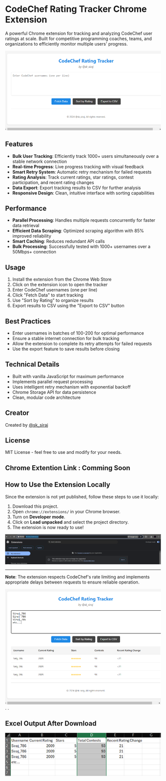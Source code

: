 # CodeChef Rating Tracker Chrome Extension

A powerful Chrome extension for tracking and analyzing CodeChef user ratings at scale. Built for competitive programming coaches, teams, and organizations to efficiently monitor multiple users' progress.

![Extension Interface](https://raw.githubusercontent.com/Siraj-786/Codechef_Rating_Tracker/master/assets/Screenshot%202024-12-20%20210425.png)


## Features

- **Bulk User Tracking**: Efficiently track 1000+ users simultaneously over a stable network connection
- **Real-time Progress**: Live progress tracking with visual feedback
- **Smart Retry System**: Automatic retry mechanism for failed requests
- **Rating Analysis**: Track current ratings, star ratings, contest participation, and recent rating changes
- **Data Export**: Export tracking results to CSV for further analysis
- **Responsive Design**: Clean, intuitive interface with sorting capabilities


## Performance

- **Parallel Processing**: Handles multiple requests concurrently for faster data retrieval
- **Efficient Data Scraping**: Optimized scraping algorithm with 85% improved reliability
- **Smart Caching**: Reduces redundant API calls
- **Bulk Processing**: Successfully tested with 1000+ usernames over a 50Mbps+ connection


## Usage

1. Install the extension from the Chrome Web Store
2. Click on the extension icon to open the tracker
3. Enter CodeChef usernames (one per line)
4. Click "Fetch Data" to start tracking
5. Use "Sort by Rating" to organize results
6. Export results to CSV using the "Export to CSV" button


## Best Practices

- Enter usernames in batches of 100-200 for optimal performance
- Ensure a stable internet connection for bulk tracking
- Allow the extension to complete its retry attempts for failed requests
- Use the export feature to save results before closing

## Technical Details

- Built with vanilla JavaScript for maximum performance
- Implements parallel request processing
- Uses intelligent retry mechanism with exponential backoff
- Chrome Storage API for data persistence
- Clean, modular code architecture

## Creator

Created by [@sk_siraj](https://github.com/Siraj-786)

## License

MIT License - feel free to use and modify for your needs.

## Chrome Extention Link : Comming Soon
## How to Use the Extension Locally

Since the extension is not yet published, follow these steps to use it locally:

1. Download this project.
2. Open `chrome://extensions/` in your Chrome browser.
3. Turn on **Developer mode**.
4. Click on **Load unpacked** and select the project directory.
5. The extension is now ready to use!

![Chrome Extensions Interface](https://raw.githubusercontent.com/Siraj-786/Codechef_Rating_Tracker/master/assets/Screenshot%202024-12-20%20212812.png)


---

**Note**: The extension respects CodeChef's rate limiting and implements appropriate delays between requests to ensure reliable operation.

![Rating Analysis](https://raw.githubusercontent.com/Siraj-786/Codechef_Rating_Tracker/master/assets/Screenshot%202024-12-20%20210043.png)
.
.
## Excel Output After Download
![Excel Output](https://raw.githubusercontent.com/Siraj-786/Codechef_Rating_Tracker/master/assets/Screenshot%202024-12-20%20211927.png)

